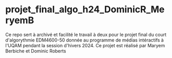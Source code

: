 # projet_final_algo_h24_DominicR_MeryemB
Ce repo sert à archivé et facilité le travail à deux pour le projet final du court d'algorythmie EDM4600-50 donnée au programme de médias intéractifs à l'UQAM pendant la session d'hivers 2024. Ce projet est réalisé par Maryem Berbiche et Dominic Roberts
